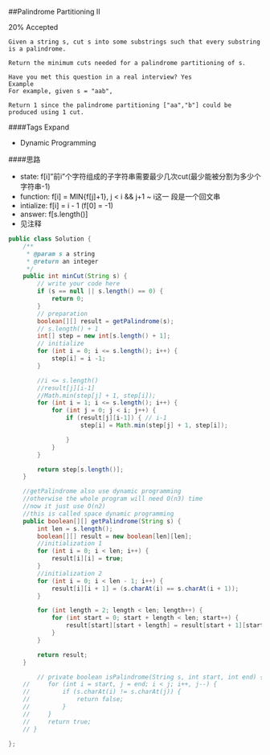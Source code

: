 ##Palindrome Partitioning II

20% Accepted

	Given a string s, cut s into some substrings such that every substring is a palindrome.

	Return the minimum cuts needed for a palindrome partitioning of s.

	Have you met this question in a real interview? Yes
	Example
	For example, given s = "aab",

	Return 1 since the palindrome partitioning ["aa","b"] could be produced using 1 cut.

####Tags Expand
- Dynamic Programming

####思路
- state: f[i]”前i”个字符组成的子字符串需要最少几次cut(最少能被分割为多少个字符串-1)
- function: f[i] = MIN{f[j]+1}, j < i && j+1 ~ i这一 段是一个回文串
- intialize: f[i] = i - 1 (f[0] = -1)
- answer: f[s.length()]
- 见注释

```java
public class Solution {
    /**
     * @param s a string
     * @return an integer
     */
    public int minCut(String s) {
        // write your code here
        if (s == null || s.length() == 0) {
            return 0;
        }
        // preparation
        boolean[][] result = getPalindrome(s);
        // s.length() + 1
        int[] step = new int[s.length() + 1];
        // initialize
        for (int i = 0; i <= s.length(); i++) {
            step[i] = i -1;
        }

        //i <= s.length()
        //result[j][i-1]
        //Math.min(step[j] + 1, step[i]);
        for (int i = 1; i <= s.length(); i++) {
            for (int j = 0; j < i; j++) {
                if (result[j][i-1]) { // i-1
                    step[i] = Math.min(step[j] + 1, step[i]);

                }
            }
        }

        return step[s.length()];
    }

    //getPalindrome also use dynamic programming
    //otherwise the whole program will need O(n3) time
    //now it just use O(n2)
    //this is called space dynamic programming
    public boolean[][] getPalindrome(String s) {
        int len = s.length();
        boolean[][] result = new boolean[len][len];
        //initialization 1
        for (int i = 0; i < len; i++) {
            result[i][i] = true;
        }
        //initialization 2
        for (int i = 0; i < len - 1; i++) {
            result[i][i + 1] = (s.charAt(i) == s.charAt(i + 1));
        }

        for (int length = 2; length < len; length++) {
            for (int start = 0; start + length < len; start++) {
                result[start][start + length] = result[start + 1][start + length - 1] && s.charAt(start) == s.charAt(start + length);
            }
        }

        return result;
    }

        // private boolean isPalindrome(String s, int start, int end) {
    //     for (int i = start, j = end; i < j; i++, j--) {
    //         if (s.charAt(i) != s.charAt(j)) {
    //             return false;
    //         }
    //     }
    //     return true;
    // }

};

```
